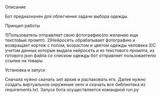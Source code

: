 Описание

Бот предназначен для облегчения задачи выбора одежды.

Принцип работы

1)Пользователь отправляет свою фотографию(по желанию еще текстовый промпт).
2)Нейросеть обрабатывает фотографию и возвращает кортеж с полом, возрастом и цветом одежды человека
3)С учетом данных которые выдала нейросеть и из текстового промпта, из готового json файла со списком одежды бот отправляет пользоваетелю ссылки на товары

Установка и запуск

Сначала нужно скачать зип архив и распаковать его. Далее нужно создать виртуальное окружение venv и скачать все библиотека из requirements.txt. Запуск бота осуществляется командной run.py

    